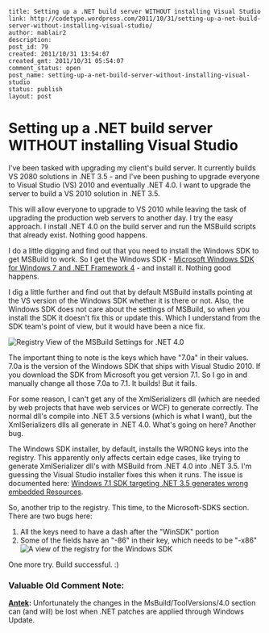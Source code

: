 ```
title: Setting up a .NET build server WITHOUT installing Visual Studio
link: http://codetype.wordpress.com/2011/10/31/setting-up-a-net-build-server-without-installing-visual-studio/
author: mablair2
description:
post_id: 79
created: 2011/10/31 13:54:07
created_gmt: 2011/10/31 05:54:07
comment_status: open
post_name: setting-up-a-net-build-server-without-installing-visual-studio
status: publish
layout: post
```

# Setting up a .NET build server WITHOUT installing Visual Studio

I've been tasked with upgrading my client's build server. It currently builds VS 2080 solutions in .NET 3.5 - and I've been pushing to upgrade everyone to Visual Studio (VS) 2010 and eventually .NET 4.0. I want to upgrade the server to build a VS 2010 solution in .NET 3.5.

This will allow everyone to upgrade to VS 2010 while leaving the task of upgrading the production web servers to another day. I try the easy approach. I install .NET 4.0 on the build server and run the MSBuild scripts that already exist. Nothing good happens.

I do a little digging and find out that you need to install the Windows SDK to get MSBuild to work. So I get the Windows SDK - [Microsoft Windows SDK for Windows 7 and .NET Framework 4](http://www.microsoft.com/download/en/details.aspx?id=8279) \- and install it. Nothing good happens.

I dig a little further and find out that by default MSBuild installs pointing at the VS version of the Windows SDK whether it is there or not. Also, the Windows SDK does not care about the settings of MSBuild, so when you install the SDK it doesn't fix this or update this. Which I understand from the SDK team's point of view, but it would have been a nice fix.

![Registry View of the MSBuild Settings for .NET 4.0](http://codetype.files.wordpress.com/2011/10/registry-msbuild.jpg?w=1024)

The important thing to note is the keys which have "7.0a" in their values. 7.0a is the version of the Windows SDK that ships with Visual Studio 2010. If you download the SDK from Microsoft you get version 7.1. So I go in and manually change all those 7.0a to 7.1. It builds! But it fails.

For some reason, I can't get any of the XmlSerializers dll (which are needed by web projects that have web services or WCF) to generate correctly. The normal dll's compile into .NET 3.5 versions (which is what I want), but the XmlSerializers dlls all generate in .NET 4.0. What's going on here? Another bug.

The Windows SDK installer, by default, installs the WRONG keys into the registry. This apparently only affects certain edge cases, like trying to generate XmlSerializer dll's with MSBuild from .NET 4.0 into .NET 3.5. I'm guessing the Visual Studio installer fixes this when it runs. The issue is documented here: [Windows 7.1 SDK targeting .NET 3.5 generates wrong embedded Resources](http://connect.microsoft.com/VisualStudio/feedback/details/594338/tfs-2010-build-agent-and-windows-7-1-sdk-targeting-net-3-5-generates-wrong-embedded-resources).

So, another trip to the registry. This time, to the Microsoft-SDKS section. There are two bugs here:

1)  All the keys need to have a dash after the "WinSDK" portion
2)  Some of the fields have an "-86" in their key, which needs to be "-x86"
![A view of the registry for the Windows SDK](http://codetype.files.wordpress.com/2011/10/registry-windows-sdk.jpg)

One more try. Build successful. :)

### Valuable Old Comment Note:

**[Antek](#109 "2013-10-10 04:00:32"):** Unfortunately the changes in the MsBuild/ToolVersions/4.0 section can (and will) be lost when .NET patches are applied through Windows Update.


